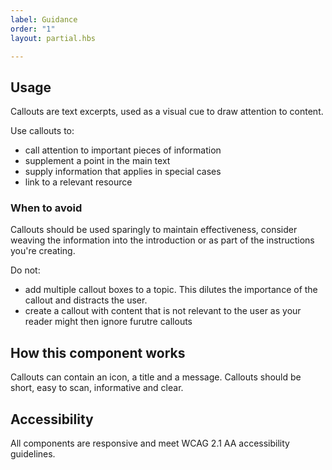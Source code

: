 ```yaml
---
label: Guidance
order: "1"
layout: partial.hbs

---
```

## Usage

Callouts are text excerpts, used as a visual cue to draw attention to content. 

Use callouts to: 
* call attention to important pieces of information
* supplement a point in the main text
* supply information that applies in special cases
* link to a relevant resource 

### When to avoid

Callouts should be used sparingly to maintain effectiveness, consider weaving the information into the introduction or as part of the instructions you're creating. 

Do not:
* add multiple callout boxes to a topic. This dilutes the importance of the callout and distracts the user. 
* create a callout with content that is not relevant to the user as your reader might then ignore furutre callouts

## How this component works

Callouts can contain an icon, a title and a message. Callouts should be short, easy to scan, informative and clear. 

## Accessibility

All components are responsive and meet WCAG 2.1 AA accessibility guidelines.